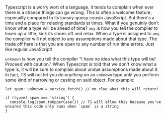 Typescript is a worry wort of a language. It tends to complain when ever there is a chance things can go wrong. This is often a welcome feature, especailly compared to its loosey-goosy cousin JavaScript. But there's a time and a place for relaxing standards at times. What if you genuinly don't know what a type will be ahead of time? `any` is how you tell the compiler to losen up a little, kick its shoes off and relax. When a type is assigned to `any` the  compiler will not object to any assumptions made about that type. The trade off here is that you are open to any number of run time errors. Just like regular JavaScript!

`unknown` is how you tell the compiler "I have no idea what this type will be! Proceed with caution." When Typescript is told that we don't know what a type is, it will be sure to complain about undue assumptions made about it. In fact, TS will not let you do _anything_ on an `unknown` type until you perform some kind of narrowing or casting on said object. For example:

```
let spam: unknown = service.fetch() // no clue what this will return!

if (typeof spam === 'string') {
  console.log(spam.toUpperCase()) // TS will allow this because you've ensured this code only runs when `spam` is a string
} 
```
